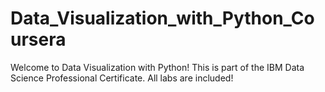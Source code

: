 # Data_Visualization_with_Python_Coursera
Welcome to Data Visualization with Python! This is part of the IBM Data Science Professional Certificate.
All labs are included!
